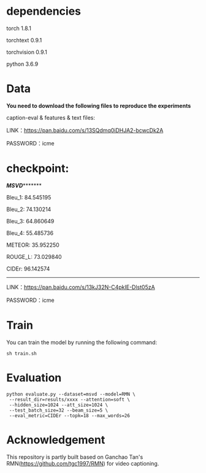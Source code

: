 
# dependencies

torch		    1.8.1

torchtext		0.9.1  

torchvision	0.9.1

python      3.6.9

# Data
**You need to download the following files to reproduce the experiments**

caption-eval & features & text files:

LINK：https://pan.baidu.com/s/13SQdmq0iDHJA2-bcwcDk2A 

PASSWORD：icme

# checkpoint:

***************MSVD**********************

Bleu_1: 84.545195

Bleu_2: 74.130214

Bleu_3: 64.860649

Bleu_4: 55.485736

METEOR: 35.952250

ROUGE_L: 73.029840

CIDEr: 96.142574

*****************************************

LINK：https://pan.baidu.com/s/13kJ32N-C4pkIE-Dlst05zA 

PASSWORD：icme

# Train
You can train the model by running the following command:
```
sh train.sh
```
# Evaluation
```
python evaluate.py --dataset=msvd --model=RMN \
 --result_dir=results/xxxx --attention=soft \
 --hidden_size=1024 --att_size=1024 \
 --test_batch_size=32 --beam_size=5 \
 --eval_metric=CIDEr --topk=18 --max_words=26
```
# Acknowledgement
This repository is partly built based on Ganchao Tan's RMN(https://github.com/tgc1997/RMN) for video captioning.
